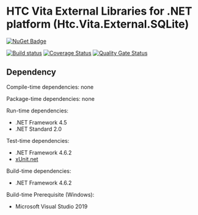 # HTC Vita External Libraries for .NET platform (Htc.Vita.External.SQLite)

[![NuGet Badge](https://buildstats.info/nuget/Htc.Vita.External.SQLite)](https://www.nuget.org/packages/Htc.Vita.External.SQLite/)

[![Build status](https://ci.appveyor.com/api/projects/status/m0dhm3pvvnfqs55v/branch/main?svg=true)](https://ci.appveyor.com/project/kenelin/vita-external-sqlite-csharp/branch/main) [![Coverage Status](https://coveralls.io/repos/github/ViveportSoftware/vita_external_sqlite_csharp/badge.svg?branch=main)](https://coveralls.io/github/ViveportSoftware/vita_external_sqlite_csharp?branch=main) [![Quality Gate Status](https://sonarcloud.io/api/project_badges/measure?project=ViveportSoftware_vita_external_sqlite_csharp&metric=alert_status)](https://sonarcloud.io/summary/new_code?id=ViveportSoftware_vita_external_sqlite_csharp)

## Dependency

Compile-time dependencies: none

Package-time dependencies: none

Run-time dependencies:

* .NET Framework 4.5
* .NET Standard 2.0

Test-time dependencies:

* .NET Framework 4.6.2
* [xUnit.net](https://xunit.net/)

Build-time dependencies:

* .NET Framework 4.6.2

Build-time Prerequisite (Windows):

* Microsoft Visual Studio 2019

